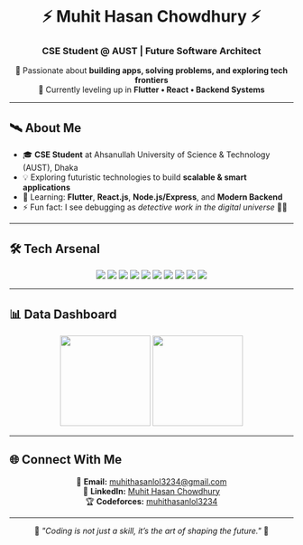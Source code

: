 <!-- Futuristic Profile README for Muhit Hasan -->

<h1 align="center">⚡ Muhit Hasan Chowdhury ⚡</h1>
<h3 align="center">CSE Student @ AUST | Future Software Architect</h3>

<p align="center">
  🚀 Passionate about <b>building apps, solving problems, and exploring tech frontiers</b>  
  <br>
  🌌 Currently leveling up in <b>Flutter • React • Backend Systems</b>
</p>

---

## 🛰️ About Me
- 🎓 **CSE Student** at Ahsanullah University of Science & Technology (AUST), Dhaka  
- 💡 Exploring futuristic technologies to build **scalable & smart applications**  
- 🌱 Learning: **Flutter**, **React.js**, **Node.js/Express**, and **Modern Backend**  
- ⚡ Fun fact: I see debugging as <i>detective work in the digital universe</i> 🕵️‍♂️  

---

## 🛠️ Tech Arsenal  

<p align="center">
  <img src="https://img.shields.io/badge/C-00599C?style=for-the-badge&logo=c&logoColor=white"/>
  <img src="https://img.shields.io/badge/C++-00599C?style=for-the-badge&logo=cplusplus&logoColor=white"/>
  <img src="https://img.shields.io/badge/Python-3776AB?style=for-the-badge&logo=python&logoColor=white"/>
  <img src="https://img.shields.io/badge/JavaScript-F7DF1E?style=for-the-badge&logo=javascript&logoColor=black"/>
  <img src="https://img.shields.io/badge/React-61DAFB?style=for-the-badge&logo=react&logoColor=black"/>
  <img src="https://img.shields.io/badge/Node.js-339933?style=for-the-badge&logo=node.js&logoColor=white"/>
  <img src="https://img.shields.io/badge/Flutter-02569B?style=for-the-badge&logo=flutter&logoColor=white"/>
  <img src="https://img.shields.io/badge/Dart-0175C2?style=for-the-badge&logo=dart&logoColor=white"/>
  <img src="https://img.shields.io/badge/Git-F05032?style=for-the-badge&logo=git&logoColor=white"/>
  <img src="https://img.shields.io/badge/GitHub-181717?style=for-the-badge&logo=github&logoColor=white"/>
</p>

---

## 📊 Data Dashboard  

<p align="center">
  <img src="https://github-readme-stats.vercel.app/api?username=muhithasan-34&show_icons=true&theme=tokyonight" height="160"/>
  <img src="https://github-readme-stats.vercel.app/api/top-langs/?username=muhithasan-34&layout=compact&theme=tokyonight" height="160"/>
</p>

---

## 🌐 Connect With Me  

<p align="center">
  📧 <b>Email:</b> <a href="mailto:muhithasanlol3234@gmail.com">muhithasanlol3234@gmail.com</a>  
  <br>
  💼 <b>LinkedIn:</b> <a href="https://www.linkedin.com/in/muhit-hasan-chowdhury-374708255/">Muhit Hasan Chowdhury</a>  
  <br>
  🏆 <b>Codeforces:</b> <a href="https://codeforces.com/profile/muhithasanlol3234">muhithasanlol3234</a>
</p>

---

<p align="center">
  🔮 <i>"Coding is not just a skill, it’s the art of shaping the future."</i> 🔮  
</p>
